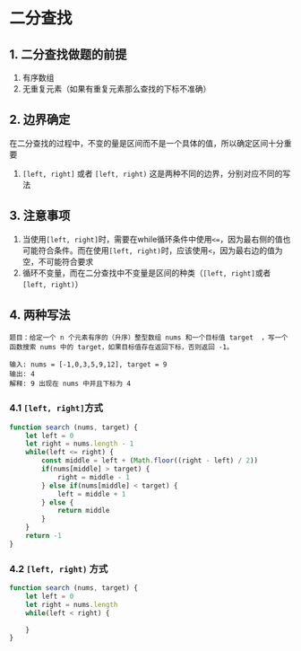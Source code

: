 # 二分查找

## 1. 二分查找做题的前提
1. 有序数组
2. 无重复元素（如果有重复元素那么查找的下标不准确）

## 2. 边界确定
在二分查找的过程中，不变的量是区间而不是一个具体的值，所以确定区间十分重要
1. `[left, right]` 或者 `[left, right)` 这是两种不同的边界，分别对应不同的写法

## 3. 注意事项
1. 当使用`[left, right]`时，需要在while循环条件中使用`<=`，因为最右侧的值也可能符合条件。而在使用`[left, right)`时，应该使用`<`，因为最右边的值为空，不可能符合要求
2. 循环不变量，而在二分查找中不变量是区间的种类（`[left, right]`或者`[left, right)`）

## 4. 两种写法
```
题目：给定一个 n 个元素有序的（升序）整型数组 nums 和一个目标值 target  ，写一个函数搜索 nums 中的 target，如果目标值存在返回下标，否则返回 -1。

输入: nums = [-1,0,3,5,9,12], target = 9     
输出: 4       
解释: 9 出现在 nums 中并且下标为 4    
```

### 4.1 `[left, right]`方式
```js
function search (nums, target) {
    let left = 0
    let right = nums.length - 1
    while(left <= right) {
        const middle = left + (Math.floor((right - left) / 2))
        if(nums[middle] > target) {
            right = middle - 1
        } else if(nums[middle] < target) {
            left = middle + 1
        } else {
            return middle
        }
    }
    return -1
}
```

### 4.2 `[left, right)` 方式
```js
function search (nums, target) {
    let left = 0
    let right = nums.length
    while(left < right) {
        
    }
}
```